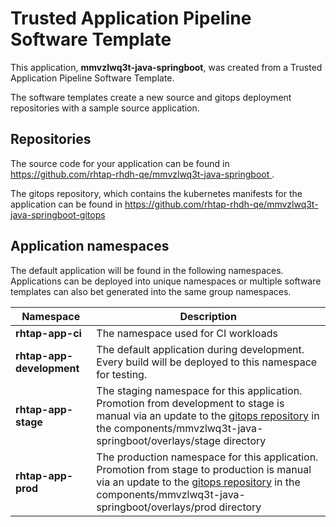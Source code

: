 # Trusted Application Pipeline Software Template

This application, **mmvzlwq3t-java-springboot**, was created from a Trusted Application Pipeline Software Template.

The software templates create a new source and gitops deployment repositories with a sample source application. 

## Repositories

The source code for your application can be found in [https://github.com/rhtap-rhdh-qe/mmvzlwq3t-java-springboot ](https://github.com/rhtap-rhdh-qe/mmvzlwq3t-java-springboot ).
 
The gitops repository, which contains the kubernetes manifests for the application can be found in 
[https://github.com/rhtap-rhdh-qe/mmvzlwq3t-java-springboot-gitops ](https://github.com/rhtap-rhdh-qe/mmvzlwq3t-java-springboot-gitops ) 

## Application namespaces 

The default application will be found in the following namespaces. Applications can be deployed into unique namespaces or multiple software templates can also bet generated into the same group namespaces.  

|  Namespace   |  Description   |  
| -------- | -------- |
| **rhtap-app-ci** | The namespace used for CI workloads |
| **rhtap-app-development** | The default application during development. Every build will be deployed to this namespace for testing. |
| **rhtap-app-stage** | The staging namespace for this application. Promotion from development to stage is manual via an update to the [gitops repository](https://github.com/rhtap-rhdh-qe/mmvzlwq3t-java-springboot-gitops ) in the components/mmvzlwq3t-java-springboot/overlays/stage directory |
| **rhtap-app-prod** | The production namespace for this application. Promotion from stage to production is manual via an update to the [gitops repository](https://github.com/rhtap-rhdh-qe/mmvzlwq3t-java-springboot-gitops ) in the components/mmvzlwq3t-java-springboot/overlays/prod directory |